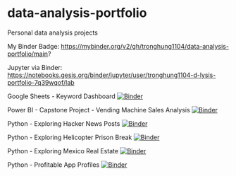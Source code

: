 # data-analysis-portfolio
Personal data analysis projects

My Binder Badge: https://mybinder.org/v2/gh/tronghung1104/data-analysis-portfolio/main?

Jupyter via Binder: https://notebooks.gesis.org/binder/jupyter/user/tronghung1104-d-lysis-portfolio-7q39wqof/lab

Google Sheets - Keyword Dashboard [![Binder](https://mybinder.org/badge_logo.svg)](https://mybinder.org/v2/gh/tronghung1104/data-analysis-portfolio/main?labpath=Google%20Sheet%20-%20Keyword%20Report%2Fkeyword_dashboard.ipynb)

Power BI - Capstone Project - Vending Machine Sales Analysis [![Binder](https://mybinder.org/badge_logo.svg)](https://notebooks.gesis.org/binder/jupyter/user/tronghung1104-d-lysis-portfolio-7q39wqof/notebooks/Power%20BI%20-%20Capstone%20Project%20-%20Vending%20Machine%20Sales/vending_machine_sales_analysis.ipynb)

Python - Exploring Hacker News Posts  [![Binder](https://mybinder.org/badge_logo.svg)](https://notebooks.gesis.org/binder/jupyter/user/tronghung1104-d-lysis-portfolio-7q39wqof/notebooks/Python%20-%20Exploring%20Hacker%20News%20Posts/exploring_hacker_news_posts.ipynb)

Python - Exploring Helicopter Prison Break [![Binder](https://mybinder.org/badge_logo.svg)](https://notebooks.gesis.org/binder/jupyter/user/tronghung1104-d-lysis-portfolio-7q39wqof/notebooks/Python%20-%20Exploring%20Helicopter%20Prison%20Break/exploring_helicopter_prison_break.ipynb)

Python - Exploring Mexico Real Estate [![Binder](https://mybinder.org/badge_logo.svg)](https://notebooks.gesis.org/binder/jupyter/user/tronghung1104-d-lysis-portfolio-7q39wqof/tree/Python%20-%20Exploring%20Mexico%20Real%20Estate/exploring_mexico_real_estate.ipynb)

Python - Profitable App Profiles [![Binder](https://mybinder.org/badge_logo.svg)](https://notebooks.gesis.org/binder/jupyter/user/tronghung1104-d-lysis-portfolio-7q39wqof/notebooks/Python%20-%20Profitable%20App%20Profiles%20for%20the%20App%20Store%20and%20Google%20Play%20Markets/analyzing_mobile_app_data.ipynb)
